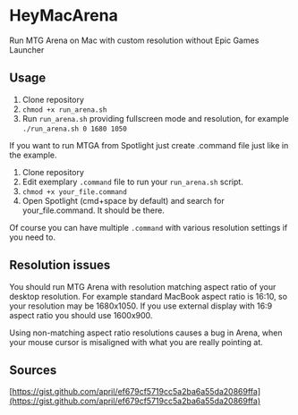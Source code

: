 # HeyMacArena
Run MTG Arena on Mac with custom resolution without Epic Games Launcher

## Usage
1. Clone repository
2. ``chmod +x run_arena.sh``
3. Run ``run_arena.sh`` providing fullscreen mode and resolution, for example ``./run_arena.sh 0 1680 1050``

If you want to run MTGA from Spotlight just create .command file just like in the example. 
1. Clone repository
2. Edit exemplary ``.command`` file to run your ``run_arena.sh`` script.
3. ``chmod +x your_file.command``
4. Open Spotlight (cmd+space by default) and search for your_file.command. It should be there.

Of course you can have multiple ``.command`` with various resolution settings if you need to.

## Resolution issues
You should run MTG Arena with resolution matching aspect ratio of your desktop resolution. For example standard MacBook aspect ratio is 16:10, so your resolution may be 1680x1050. If you use external display with 16:9 aspect ratio you should use 1600x900.

Using non-matching aspect ratio resolutions causes a bug in Arena, when your mouse cursor is misaligned with what you are really pointing at.

## Sources
[https://gist.github.com/april/ef679cf5719cc5a2ba6a55da20869ffa](https://gist.github.com/april/ef679cf5719cc5a2ba6a55da20869ffa)
